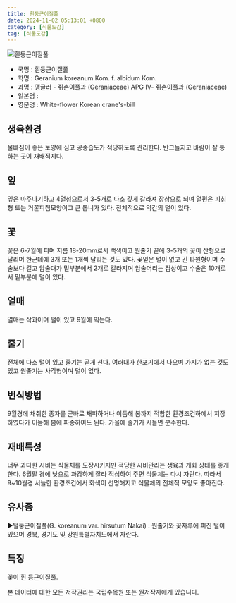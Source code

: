 ```yaml
---
title: 흰둥근이질풀
date: 2024-11-02 05:13:01 +0800
category: [식물도감]
tag: [식물도감]
---
```




![흰둥근이질풀](/fileUpload/plants/basic/Geraniaceae/Geranium/22580/22580_1_th2.jpg)
- 국명 : 흰둥근이질풀
- 학명 : Geranium koreanum Kom. f. albidum Kom.
- 과명 : 앵글러 - 쥐손이풀과 (Geraniaceae) APG Ⅳ- 쥐손이풀과 (Geraniaceae)
- 일본명 : 
- 영문명 : White-flower Korean crane's-bill


## 생육환경
물빠짐이 좋은 토양에 심고 공중습도가 적당하도록 관리한다. 반그늘지고 바람이 잘 통하는 곳이 재배적지다.
## 잎
잎은 마주나기하고 4열성으로서 3-5개로 다소 깊게 갈라져 장상으로 되며 열편은 피침형 또는 거꿀피침모양이고 큰 톱니가 있다. 전체적으로 약간의 털이 있다.
## 꽃
꽃은 6-7월에 피며 지름 18-20mm로서 백색이고 원줄기 끝에 3-5개의 꽃이 산형으로 달리며 한군데에 3개 또는 1개씩 달리는 것도 있다. 꽃잎은 털이 없고 긴 타원형이며 수술보다 길고 암술대가 밑부분에서 2개로 갈라지며 암술머리는 점상이고 수술은 10개로서 밑부분에 털이 있다.
## 열매
열매는 삭과이며 털이 있고 9월에 익는다.
## 줄기
전체에 다소 털이 있고 줄기는 곧게 선다. 여러대가 한포기에서 나오며 가지가 없는 것도 있고 원줄기는 사각형이며 털이 없다.
## 번식방법
9월경에 채취한 종자를 곧바로 채파하거나 이듬해 봄까지 적합한 환경조건하에서 저장하였다가 이듬해 봄에 파종하여도 된다. 가을에 줄기가 시들면 분주한다.
## 재배특성
너무 과다한 시비는 식물체를 도장시키지만 적당한 시비관리는 생육과 개화 상태를 좋게 한다. 6월말 경에 낫으로 과감하게 잘라 적심하여 주면 식물체는 다시 자란다. 따라서 9~10월경 서늘한 환경조건에서 화색이 선명해지고 식물체의 전체적 모양도 좋아진다.
## 유사종
▶털둥근이질풀(G. koreanum var. hirsutum Nakai) : 원줄기와 꽃자루에 퍼진 털이 있으며 경북, 경기도 및 강원특별자치도에서 자란다.
## 특징
꽃이 흰 둥근이질풀.






본 데이터에 대한 모든 저작권리는 국립수목원 또는 원저작자에게 있습니다.

